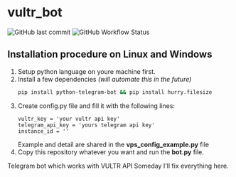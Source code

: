 # vultr_bot

![GitHub last commit](https://img.shields.io/github/last-commit/a1r0/vultr_bot)
![GitHub Workflow Status](https://img.shields.io/github/workflow/status/a1r0/vultr_bot/Deploy)

## Installation procedure on Linux and Windows

1. Setup python language on youre machine first.
2. Install a few dependencies _(will automate this in the future)_
    ```bash
    pip install python-telegram-bot && pip install hurry.filesize
    ```
3. Create config.py file and fill it with the following lines:
    ```pyhton
    vultr_key = 'your vultr api key'
    telegram_api_key = 'yours telegram api key'
    instance_id = ''
    ```
    Example and detail are shared in the **vps_config_example.py** file
4. Copy this repository whatever you want and run the **bot.py** file. 

Telegram bot which works with VULTR API
Someday I'll fix everything here.
